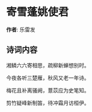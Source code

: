 # 寄雪蓬姚使君

**作者**: 乐雷发

## 诗词内容

湘鳞六六寄相思，疏柳新蝉想别时。

今夜各听三楚雁，秋风又老一年诗。

梅花且补离骚阙，薏苡应为史笔知。

剪竹疑峰新制笛，待冲霜月访桓伊。


